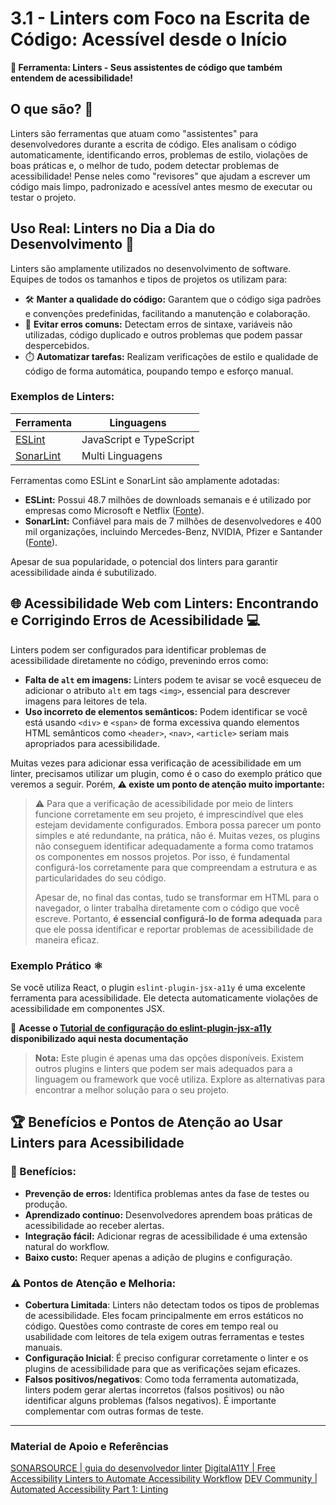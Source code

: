 # 3.1 - Linters com Foco na Escrita de Código: Acessível desde o Início

**🧰 Ferramenta: Linters - Seus assistentes de código que também entendem de acessibilidade!**

## O que são? 🤔

Linters são ferramentas que atuam como "assistentes" para desenvolvedores durante a escrita de código. Eles analisam o código automaticamente, identificando erros, problemas de estilo, violações de boas práticas e, o melhor de tudo, podem detectar problemas de acessibilidade! Pense neles como "revisores" que ajudam a escrever um código mais limpo, padronizado e acessível antes mesmo de executar ou testar o projeto.

## Uso Real: Linters no Dia a Dia do Desenvolvimento 🚀

Linters são amplamente utilizados no desenvolvimento de software. Equipes de todos os tamanhos e tipos de projetos os utilizam para:

- 🛠️ **Manter a qualidade do código:** Garantem que o código siga padrões e convenções predefinidas, facilitando a manutenção e colaboração.
- 🐛 **Evitar erros comuns:** Detectam erros de sintaxe, variáveis não utilizadas, código duplicado e outros problemas que podem passar despercebidos.
- ⏱️ **Automatizar tarefas:** Realizam verificações de estilo e qualidade de código de forma automática, poupando tempo e esforço manual.

### Exemplos de Linters:

| Ferramenta | Linguagens |
|------------|------------|
| [ESLint](https://eslint.org/) | JavaScript e TypeScript |
| [SonarLint](https://www.sonarsource.com/products/sonarlint/) | Multi Linguagens |

Ferramentas como ESLint e SonarLint são amplamente adotadas:

- **ESLint:** Possui 48.7 milhões de downloads semanais e é utilizado por empresas como Microsoft e Netflix ([Fonte](https://eslint.org/)).
- **SonarLint:** Confiável para mais de 7 milhões de desenvolvedores e 400 mil organizações, incluindo Mercedes-Benz, NVIDIA, Pfizer e Santander ([Fonte](https://www.sonarsource.com/products/sonarlint/)).

Apesar de sua popularidade, o potencial dos linters para garantir acessibilidade ainda é subutilizado.

## 🌐 Acessibilidade Web com Linters: Encontrando e Corrigindo Erros de Acessibilidade 💻

Linters podem ser configurados para identificar problemas de acessibilidade diretamente no código, prevenindo erros como:

*   **Falta de `alt` em imagens:** Linters podem te avisar se você esqueceu de adicionar o atributo `alt` em tags `<img>`, essencial para descrever imagens para leitores de tela.
*   **Uso incorreto de elementos semânticos:** Podem identificar se você está usando `<div>` e `<span>` de forma excessiva quando elementos HTML semânticos como `<header>`, `<nav>`, `<article>` seriam mais apropriados para acessibilidade.

Muitas vezes para adicionar essa verificação de acessibilidade em um linter, precisamos utilizar um plugin, como é o caso do exemplo prático que veremos a seguir. Porém, **⚠️  existe um ponto de atenção muito importante:**

>  
> ⚠️  Para que a verificação de acessibilidade por meio de linters funcione corretamente em seu projeto, é imprescindível que eles estejam devidamente configurados. Embora possa parecer um ponto simples e até redundante, na prática, não é. Muitas vezes, os plugins não conseguem identificar adequadamente a forma como tratamos os componentes em nossos projetos. Por isso, é fundamental configurá-los corretamente para que compreendam a estrutura e as particularidades do seu código.  
>  
> Apesar de, no final das contas, tudo se transformar em HTML para o navegador, o linter trabalha diretamente com o código que você escreve. Portanto, **é essencial configurá-lo de forma adequada** para que ele possa identificar e reportar problemas de acessibilidade de maneira eficaz.  
>  


### Exemplo Prático ⚛️

Se você utiliza React, o plugin `eslint-plugin-jsx-a11y` é uma excelente ferramenta para acessibilidade. Ele detecta automaticamente violações de acessibilidade em componentes JSX.

🔗 **Acesse o [Tutorial de configuração do eslint-plugin-jsx-a11y](./tutorials/eslint-plugin-jsx-a11y.md) disponibilizado aqui nesta documentação**

> **Nota:** Este plugin é apenas uma das opções disponíveis. Existem outros plugins e linters que podem ser mais adequados para a linguagem ou framework que você utiliza. Explore as alternativas para encontrar a melhor solução para o seu projeto.

## 🏆 Benefícios e Pontos de Atenção ao Usar Linters para Acessibilidade

### 🎉 Benefícios:

- **Prevenção de erros:** Identifica problemas antes da fase de testes ou produção.
- **Aprendizado contínuo:** Desenvolvedores aprendem boas práticas de acessibilidade ao receber alertas.
- **Integração fácil:** Adicionar regras de acessibilidade é uma extensão natural do workflow.
- **Baixo custo:** Requer apenas a adição de plugins e configuração.

### ⚠️ Pontos de Atenção e Melhoria:

*   **Cobertura Limitada**: Linters não detectam todos os tipos de problemas de acessibilidade. Eles focam principalmente em erros estáticos no código. Questões como contraste de cores em tempo real ou usabilidade com leitores de tela exigem outras ferramentas e testes manuais.
*   **Configuração Inicial**: É preciso configurar corretamente o linter e os plugins de acessibilidade para que as verificações sejam eficazes.
*   **Falsos positivos/negativos**: Como toda ferramenta automatizada, linters podem gerar alertas incorretos (falsos positivos) ou não identificar alguns problemas (falsos negativos). É importante complementar com outras formas de teste.

<hr>

### Material de Apoio e Referências

[SONARSOURCE | guia do desenvolvedor linter](https://www.sonarsource.com/products/sonarlint/)
[DigitalA11Y | Free Accessibility Linters to Automate Accessibility Workflow](https://www.digitala11y.com/free-accessibility-linters-to-automate-accessibility-workflow/)
[DEV Community | Automated Accessibility Part 1: Linting](https://dev.to/steady5063/automated-accessibility-part-1-linting-5378)